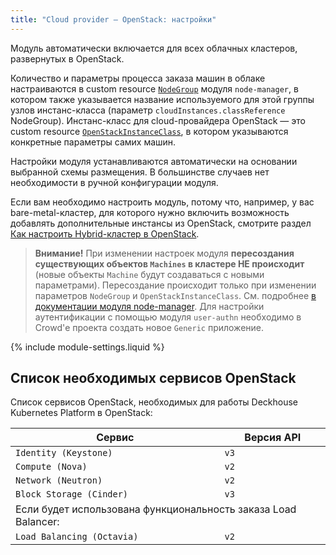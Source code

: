 ```yaml
---
title: "Сloud provider — OpenStack: настройки"
---
```


Модуль автоматически включается для всех облачных кластеров, развернутых в OpenStack.

Количество и параметры процесса заказа машин в облаке настраиваются в custom resource [`NodeGroup`](../../modules/040-node-manager/cr.html#nodegroup) модуля `node-manager`, в котором также указывается название используемого для этой группы узлов инстанс-класса (параметр `cloudInstances.classReference` NodeGroup).  Инстанс-класс для cloud-провайдера OpenStack — это custom resource [`OpenStackInstanceClass`](cr.html#openstackinstanceclass), в котором указываются конкретные параметры самих машин.

Настройки модуля устанавливаются автоматически на основании выбранной схемы размещения. В большинстве случаев нет необходимости в ручной конфигурации модуля.

Если вам необходимо настроить модуль, потому что, например, у вас bare-metal-кластер, для которого нужно включить возможность добавлять дополнительные инстансы из OpenStack, смотрите раздел [Как настроить Hybrid-кластер в OpenStack](faq.html#как-поднять-гибридный-кластер).

> **Внимание!** При изменении настроек модуля **пересоздания существующих объектов `Machines` в кластере НЕ происходит** (новые объекты `Machine` будут создаваться с новыми параметрами). Пересоздание происходит только при изменении параметров `NodeGroup` и `OpenStackInstanceClass`. См. подробнее [в документации модуля node-manager](../../modules/040-node-manager/faq.html#как-пересоздать-эфемерные-машины-в-облаке-с-новой-конфигурацией).
Для настройки аутентификации с помощью модуля `user-authn` необходимо в Crowd'е проекта создать новое `Generic` приложение.

{% include module-settings.liquid %}

## Список необходимых сервисов OpenStack

Список сервисов OpenStack, необходимых для работы Deckhouse Kubernetes Platform в OpenStack:

<table>
  <thead>
    <tr>
      <th>Сервис</th>
      <th>Версия API</th>
    </tr>
  </thead>
  <tbody>
    <tr>
      <td><code>Identity (Keystone)</code></td>
      <td><code>v3</code></td>
    </tr>
    <tr>
      <td><code>Compute (Nova)</code></td>
      <td><code>v2</code></td>
    </tr>
    <tr>
      <td><code>Network (Neutron)</code></td>
      <td><code>v2</code></td>
    </tr>
    <tr>
      <td><code>Block Storage (Cinder)</code></td>
      <td><code>v3</code></td>
    </tr>
    <tr>
      <td colspan="2">Если будет использована функциональность заказа Load Balancer:</td>
    </tr>
    <tr>
      <td><code>Load Balancing (Octavia)</code></td>
      <td><code>v2</code></td>
    </tr>
  </tbody>
</table>
